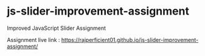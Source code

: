 # js-slider-improvement-assignment
Improved JavaScript Slider Assignment

Assignment live link :    https://rajperficient01.github.io/js-slider-improvement-assignment/
